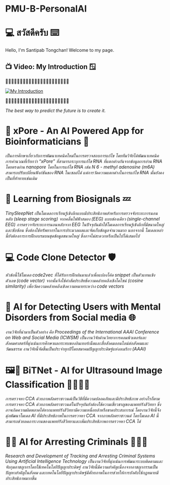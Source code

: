 # PMU-B-PersonalAI
# 💻 สวัสดีครับ ⌨️

Hello, I'm Santipab Tongchan! Welcome to my page.

## 📺 Video: My Introduction 🪟
🌿🌿🌿🌿🌿🌿🌿🌿🌿🌿🌿🌿🌿🌿🌿🌿🌿🌿🌿🌿🌿🌿

[![My Introduction](https://img.youtube.com/vi/74um7T86xzs/0.jpg)](https://www.youtube.com/watch?v=74um7T86xzs)

🌿🌿🌿🌿🌿🌿🌿🌿🌿🌿🌿🌿🌿🌿🌿🌿🌿🌿🌿🌿🌿🌿

*The best way to predict the future is to create it.*

# 🧬 xPore - An AI Powered App for Bioinformaticians 🧬

*เป็นการศึกษาเกี่ยวกับการพัฒนาเทคนิคใหม่ในการตรวจสอบการแก้ไข โดยทีมวิจัยได้พัฒนาเทคนิคการคำนวณที่เรียกว่า “xPore” ที่สามารถระบุการแก้ไข RNA ที่แตกต่างกันจากข้อมูลการอ่าน RNA โดยตรงผ่าน nanopore โดยในการแก้ไข RNA เช่น N 6 - methyl adenosine (m6A) สามารถปรับเปลี่ยนฟังก์ชันของ RNA ในเซลล์ได้ แต่การวัดความแตกต่างในการแก้ไข RNA นั้นยังคงเป็นที่ท้าทายเช่นเดิม*

# 🛌 Learning from Biosignals 💤

*TinySleepNet เป็นโมเดลการเรียนรู้เชิงลึกแบบมีประสิทธิภาพสำหรับการตรวจจับระยะการนอนหลับ (sleep stage scoring) จากคลื่นไฟฟ้าสมอง (EEG) แบบช่องเดียว (single-channel EEG) การตรวจจับระยะการนอนหลับจาก EEG ในปัจจุบันมักใช้โมเดลการเรียนรู้เชิงลึกที่มีขนาดใหญ่และซับซ้อน ซึ่งต้องใช้ทรัพยากรในการประมวลผลและจัดเก็บข้อมูลจำนวนมาก นอกจากนี้ โมเดลเหล่านี้ยังต้องการการฝึกอบรมบนชุดข้อมูลขนาดใหญ่ ซึ่งอาจไม่สะดวกหรือเป็นไปได้เสมอไป*

# 💻 Code Clone Detector 🛡️

*หัวข้อนี้ใช้โมเดล code2vec ที่ได้รับการฝึกฝนมาแล้วเพื่อแปลงโค้ด snippet เป็นตัวแทนเชิงตัวเลข (code vector) จากนั้นจึงใช้ค่าสัมประสิทธิ์ความคล้ายคลึงเชิงโคไซน์ (cosine similarity) เพื่อวัดความคล้ายคลึงเชิงความหมายระหว่าง code vectors*

# 🤳 AI for Detecting Users with Mental Disorders from Social media 🌐

*งานวิจัยที่นำมาเป็นตัวอย่าง คือ Proceedings of the International AAAI Conference on Web and Social Media (ICWSM) เป็นงานวิจัยด้านวิทยาการคอมพิวเตอร์และสังคมศาสตร์ที่มุ่งเน้นการศึกษาผลกระทบของอินเทอร์เน็ตและสื่อสังคมออนไลน์ต่อสังคมและวัฒนธรรม งานวิจัยนี้จัดขึ้นเป็นประจำทุกปีโดยสมาคมปัญญาประดิษฐ์แห่งอเมริกา (AAAI)*

# 🖼️🤖 BiTNet - AI for Ultrasound Image Classification 🧑‍💻🧑‍⚕️

*การตรวจหา CCA ด้วยภาพอัลตราซาวนด์เป็นวิธีที่มีความปลอดภัยและมีประสิทธิภาพ อย่างไรก็ตาม การตรวจหา CCA ด้วยภาพอัลตราซาวนด์ในปัจจุบันยังต้องใช้ความเชี่ยวชาญของแพทย์รังสีวิทยา ซึ่งอาจเกิดความผิดพลาดได้หากแพทย์รังสีวิทยามีความเหนื่อยล้าหรือขาดประสบการณ์ โดยงานวิจัยนี้จึงมุ่งพัฒนาโมเดล AI ที่มีประสิทธิภาพในการตรวจหา CCA จากภาพอัลตราซาวนด์ โดยโมเดล AI นี้สามารถช่วยลดภาระงานของแพทย์รังสีวิทยาและเพิ่มประสิทธิภาพการตรวจหา CCA ได้*

# 🦾💾 AI for Arresting Criminals 🚓👮‍♂️

*Research and Development of Tracking and Arresting Criminal Systems Using Artificial Intelligence Technology เป็นงานวิจัยที่มุ่งเน้นการพัฒนาระบบติดตามและจับกุมอาชญากรโดยใช้เทคโนโลยีปัญญาประดิษฐ์ งานวิจัยนี้มีความสำคัญเนื่องจากอาชญากรรมเป็นปัญหาสำคัญในสังคม และเทคโนโลยีปัญญาประดิษฐ์มีศักยภาพในการช่วยให้การบังคับใช้กฎหมายมีประสิทธิภาพมากขึ้น*
